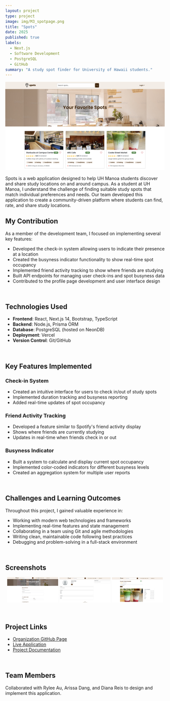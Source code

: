 ```yaml
---
layout: project
type: project
image: img/M3_spotpage.png
title: "Spots"
date: 2025
published: true
labels:
  - Next.js
  - Software Development
  - PostgreSQL
  - GitHub
summary: "A study spot finder for University of Hawaii students."
---
```


<img class="img-fluid" src="../img/favoritespage.png">

Spots is a web application designed to help UH Manoa students discover and share study locations on and around campus. As a student at UH Manoa, I understand the challenge of finding suitable study spots that match individual preferences and needs. Our team developed this application to create a community-driven platform where students can find, rate, and share study locations.

## My Contribution
As a member of the development team, I focused on implementing several key features:
- Developed the check-in system allowing users to indicate their presence at a location
- Created the busyness indicator functionality to show real-time spot occupancy
- Implemented friend activity tracking to show where friends are studying
- Built API endpoints for managing user check-ins and spot busyness data
- Contributed to the profile page development and user interface design

<br>

## Technologies Used
- **Frontend**: React, Next.js 14, Bootstrap, TypeScript
- **Backend**: Node.js, Prisma ORM
- **Database**: PostgreSQL (hosted on NeonDB)
- **Deployment**: Vercel
- **Version Control**: Git/GitHub

<br>

## Key Features Implemented
### Check-in System
- Created an intuitive interface for users to check in/out of study spots
- Implemented duration tracking and busyness reporting
- Added real-time updates of spot occupancy

### Friend Activity Tracking
- Developed a feature similar to Spotify's friend activity display
- Shows where friends are currently studying
- Updates in real-time when friends check in or out

### Busyness Indicator
- Built a system to calculate and display current spot occupancy
- Implemented color-coded indicators for different busyness levels
- Created an aggregation system for multiple user reports

<br>

## Challenges and Learning Outcomes
Throughout this project, I gained valuable experience in:
- Working with modern web technologies and frameworks
- Implementing real-time features and state management
- Collaborating in a team using Git and agile methodologies
- Writing clean, maintainable code following best practices
- Debugging and problem-solving in a full-stack environment

<br>

## Screenshots

<p align="center">
<img src="../img/newspot.png" width="32%" alt="Add New Spot">
<img src="../img/profile.png" width="32%" alt="Profile Page">
<img src="../img/spotcard.png" width="32%" alt="Spot Card">
</p>

<br>

## Project Links
- [Organization GitHub Page](https://github.com/manoa-spots)
- [Live Application](https://manoa-spots.vercel.app)
- [Project Documentation](https://manoa-spots.github.io/)

<br>

## Team Members
Collaborated with Rylee Au, Arissa Dang, and Diana Reis to design and implement this application.
